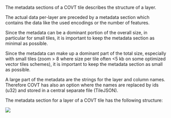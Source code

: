 The metadata sections of a COVT tile describes the structure of a layer.

The actual data per-layer are preceded by a metadata section which contains the data like the used encodings or the number of features.

Since the metadata can be a dominant portion of the overall size, in particular for small tiles, it is important to keep the metadata section as minimal as possible.

Since the metadata can make up a dominant part of the total size, especially with small tiles (zoom > 8 where size per tile often <5 kb on some optimized vector tiles schemes),
it is important to keep the metadata section as small as possible.

A large part of the metadata are the strings for the layer and column names.
Therefore COVT has also an option where the names are replaced by ids (u32) and stored in a central separate file (TileJSON).

The metadata section for a layer of a COVT tile has the following structure:

![](./assets/metadata.png)
